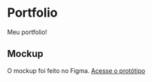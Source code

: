 # Portfolio
Meu portfolio!

## Mockup
O mockup foi feito no Figma.
[Acesse o protótipo](https://www.figma.com/proto/uvPgoqpKXRJanLppC1tENr/Portfolio?page-id=17%3A3&node-id=17%3A44)

